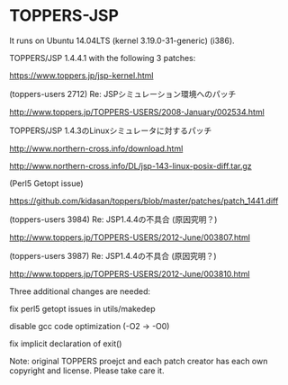 # TOPPERS-JSP

It runs on Ubuntu 14.04LTS (kernel 3.19.0-31-generic) (i386).

TOPPERS/JSP 1.4.4.1 with the following 3 patches:

https://www.toppers.jp/jsp-kernel.html

(toppers-users 2712) Re: JSPシミュレーション環境へのパッチ

http://www.toppers.jp/TOPPERS-USERS/2008-January/002534.html


TOPPERS/JSP 1.4.3のLinuxシミュレータに対するパッチ

http://www.northern-cross.info/download.html

http://www.northern-cross.info/DL/jsp-143-linux-posix-diff.tar.gz


(Perl5 Getopt issue)

https://github.com/kidasan/toppers/blob/master/patches/patch_1441.diff


(toppers-users 3984) Re: JSP1.4.4の不具合 (原因究明？)

http://www.toppers.jp/TOPPERS-USERS/2012-June/003807.html

(toppers-users 3987) Re: JSP1.4.4の不具合 (原因究明？)

http://www.toppers.jp/TOPPERS-USERS/2012-June/003810.html


Three additional changes are needed:

fix perl5 getopt issues in utils/makedep

disable gcc code optimization (-O2 -> -O0)

fix implicit declaration of exit()

Note:  original TOPPERS proejct and each patch creator has each own copyright and license. Please take care it.
